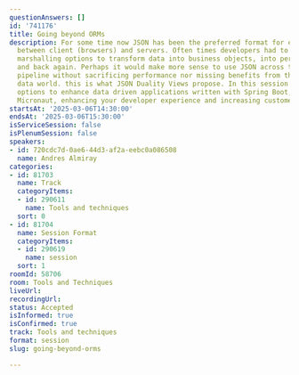```yaml
---
questionAnswers: []
id: '741176'
title: Going beyond ORMs
description: For some time now JSON has been the preferred format for exchanging data
  between client (browsers) and servers. Often times developers had to configure data
  marshalling options to transform data into business objects, into persistent data,
  and back again. Perhaps it would make more sense to use JSON across the business
  pipeline without sacrificing performance nor missing benefits from the relational
  data world. this is what JSON Duality Views propose. In this session we'll explore
  options to enhance data driven applications written with Spring Boot, Quarkus, and
  Micronaut, enhancing your developer experience and increasing customer satisfaction.
startsAt: '2025-03-06T14:30:00'
endsAt: '2025-03-06T15:30:00'
isServiceSession: false
isPlenumSession: false
speakers:
- id: 720cdc7d-0ae6-44d3-af2a-eebc0a086508
  name: Andres Almiray
categories:
- id: 81703
  name: Track
  categoryItems:
  - id: 290611
    name: Tools and techniques
  sort: 0
- id: 81704
  name: Session Format
  categoryItems:
  - id: 290619
    name: session
  sort: 1
roomId: 58706
room: Tools and Techniques
liveUrl:
recordingUrl:
status: Accepted
isInformed: true
isConfirmed: true
track: Tools and techniques
format: session
slug: going-beyond-orms

---
```

